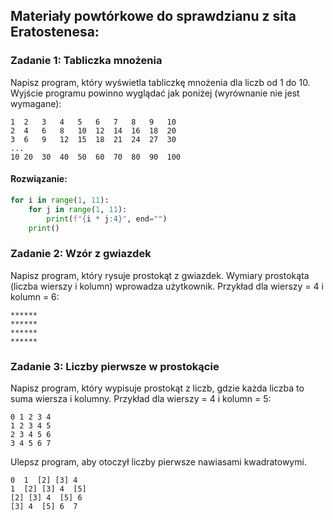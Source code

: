 ## Materiały powtórkowe do sprawdzianu z sita Eratostenesa:

### Zadanie 1: Tabliczka mnożenia
Napisz program, który wyświetla tabliczkę mnożenia dla liczb od 1 do 10.
Wyjście programu powinno wyglądać jak poniżej (wyrównanie nie jest wymagane):

```
1  2   3   4   5   6   7   8   9   10
2  4   6   8   10  12  14  16  18  20
3  6   9   12  15  18  21  24  27  30
...
10 20  30  40  50  60  70  80  90  100
```

#### Rozwiązanie:
```python
for i in range(1, 11):
    for j in range(1, 11):
        print(f"{i * j:4}", end="")
    print()
```

### Zadanie 2: Wzór z gwiazdek
Napisz program, który rysuje prostokąt z gwiazdek. Wymiary prostokąta (liczba wierszy i kolumn) wprowadza użytkownik.
Przykład dla wierszy = 4 i kolumn = 6:

```
******
******
******
******
```

### Zadanie 3: Liczby pierwsze w prostokącie
Napisz program, który wypisuje prostokąt z liczb, gdzie każda liczba to suma wiersza i kolumny.
Przykład dla wierszy = 4 i kolumn = 5:

```
0 1 2 3 4
1 2 3 4 5
2 3 4 5 6
3 4 5 6 7
```

Ulepsz program, aby otoczył liczby pierwsze nawiasami kwadratowymi.

```
0  1  [2] [3] 4
1  [2] [3] 4  [5]
[2] [3] 4  [5] 6
[3] 4  [5] 6  7
```

